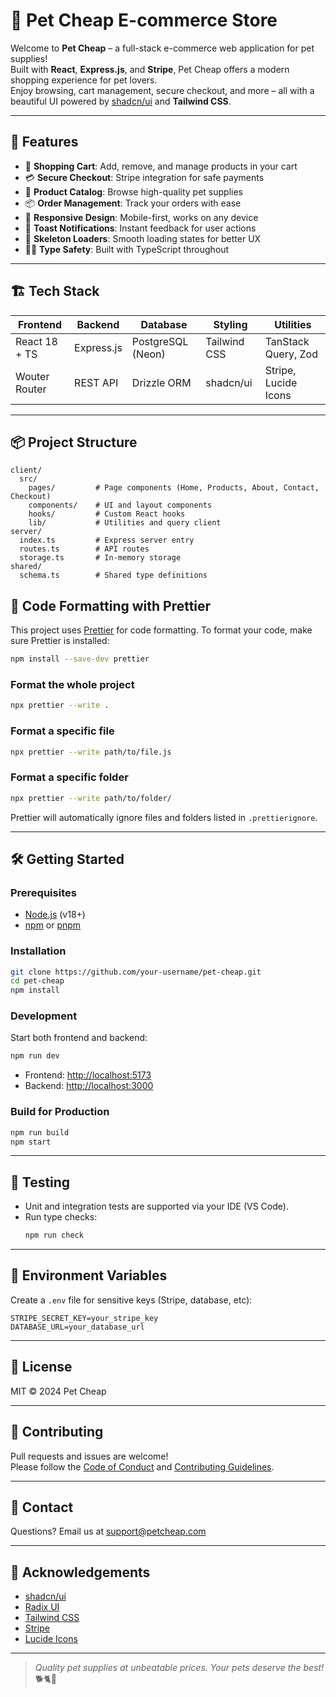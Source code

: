 # 🐾 Pet Cheap E-commerce Store

Welcome to **Pet Cheap** – a full-stack e-commerce web application for pet supplies!  
Built with **React**, **Express.js**, and **Stripe**, Pet Cheap offers a modern shopping experience for pet lovers.  
Enjoy browsing, cart management, secure checkout, and more – all with a beautiful UI powered by [shadcn/ui](https://ui.shadcn.com/) and **Tailwind CSS**.

---

## 🚀 Features

- 🛒 **Shopping Cart**: Add, remove, and manage products in your cart
- 💳 **Secure Checkout**: Stripe integration for safe payments
- 🐶 **Product Catalog**: Browse high-quality pet supplies
- 📦 **Order Management**: Track your orders with ease
- 📱 **Responsive Design**: Mobile-first, works on any device
- 🔔 **Toast Notifications**: Instant feedback for user actions
- 🦴 **Skeleton Loaders**: Smooth loading states for better UX
- 🧑‍💻 **Type Safety**: Built with TypeScript throughout

---

## 🏗️ Tech Stack

| Frontend      | Backend    | Database          | Styling      | Utilities            |
| ------------- | ---------- | ----------------- | ------------ | -------------------- |
| React 18 + TS | Express.js | PostgreSQL (Neon) | Tailwind CSS | TanStack Query, Zod  |
| Wouter Router | REST API   | Drizzle ORM       | shadcn/ui    | Stripe, Lucide Icons |

---

## 📦 Project Structure

```
client/
  src/
    pages/         # Page components (Home, Products, About, Contact, Checkout)
    components/    # UI and layout components
    hooks/         # Custom React hooks
    lib/           # Utilities and query client
server/
  index.ts         # Express server entry
  routes.ts        # API routes
  storage.ts       # In-memory storage
shared/
  schema.ts        # Shared type definitions
```
## 🧹 Code Formatting with Prettier

This project uses [Prettier](https://prettier.io/) for code formatting. To format your code, make sure Prettier is installed:

```sh
npm install --save-dev prettier
```

### Format the whole project
```sh
npx prettier --write .
```

### Format a specific file
```sh
npx prettier --write path/to/file.js
```

### Format a specific folder
```sh
npx prettier --write path/to/folder/
```

Prettier will automatically ignore files and folders listed in `.prettierignore`.

---

## 🛠️ Getting Started

### Prerequisites

- [Node.js](https://nodejs.org/) (v18+)
- [npm](https://www.npmjs.com/) or [pnpm](https://pnpm.io/)

### Installation

```sh
git clone https://github.com/your-username/pet-cheap.git
cd pet-cheap
npm install
```

### Development

Start both frontend and backend:

```sh
npm run dev
```

- Frontend: [http://localhost:5173](http://localhost:5173)
- Backend: [http://localhost:3000](http://localhost:3000)

### Build for Production

```sh
npm run build
npm start
```

---

## 🧪 Testing

- Unit and integration tests are supported via your IDE (VS Code).
- Run type checks:
  ```sh
  npm run check
  ```

---

## 🔐 Environment Variables

Create a `.env` file for sensitive keys (Stripe, database, etc):

```
STRIPE_SECRET_KEY=your_stripe_key
DATABASE_URL=your_database_url
```

---

## 📝 License

MIT © 2024 Pet Cheap

---

## 🤝 Contributing

Pull requests and issues are welcome!  
Please follow the [Code of Conduct](CODE_OF_CONDUCT.md) and [Contributing Guidelines](CONTRIBUTING.md).

---

## 📣 Contact

Questions? Email us at [support@petcheap.com](mailto:support@petcheap.com)

---

## 🌟 Acknowledgements

- [shadcn/ui](https://ui.shadcn.com/)
- [Radix UI](https://www.radix-ui.com/)
- [Tailwind CSS](https://tailwindcss.com/)
- [Stripe](https://stripe.com/)
- [Lucide Icons](https://lucide.dev/)

---

> _Quality pet supplies at unbeatable prices. Your pets deserve the best!_ 🐕🐈🐇
